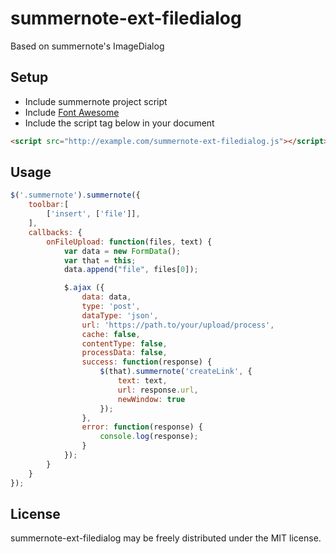 # summernote-ext-filedialog
Based on summernote's ImageDialog

## Setup
 * Include summernote project script
 * Include [Font Awesome](http://fontawesome.io/)
 * Include the script tag below in your document
```HTML
<script src="http://example.com/summernote-ext-filedialog.js"></script>
```

## Usage
```javascript
$('.summernote').summernote({
    toolbar:[
        ['insert', ['file']],
    ],
    callbacks: {
		onFileUpload: function(files, text) {
			var data = new FormData();
			var that = this;
			data.append("file", files[0]);

			$.ajax ({
				data: data,
				type: 'post',
				dataType: 'json',
				url: 'https://path.to/your/upload/process',
				cache: false,
				contentType: false,
				processData: false,
				success: function(response) {
					$(that).summernote('createLink', {
						text: text,
						url: response.url,
						newWindow: true
					});
				},
				error: function(response) {
					console.log(response);
				}
			});
		}
	}
});
```

## License
summernote-ext-filedialog may be freely distributed under the MIT license.
